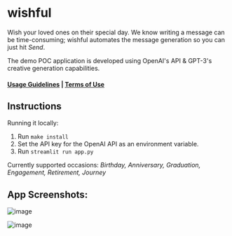 # wishful

Wish your loved ones on their special day. We know writing a message can be time-consuming; wishful automates the message generation so you can just hit _Send_. 

The demo POC application is developed using OpenAI's API & GPT-3's creative generation capabilities. 
#### [Usage Guidelines](https://beta.openai.com/docs/usage-guidelines) | [Terms of Use](https://openai.com/api/policies/terms/)

## Instructions 

Running it locally: 

1. Run `make install`
2. Set the API key for the OpenAI API as an environment variable. 
3. Run `streamlit run app.py`

Currently supported occasions: _Birthday, Anniversary, Graduation, Engagement, Retirement, Journey_

## App Screenshots: 

![image](https://user-images.githubusercontent.com/12115186/165671905-e84ca527-cdf4-4c10-af12-b9c87bd207e8.png)

![image](https://user-images.githubusercontent.com/12115186/165672005-154f4e5b-0743-40b3-8e65-c955c66b1226.png)




